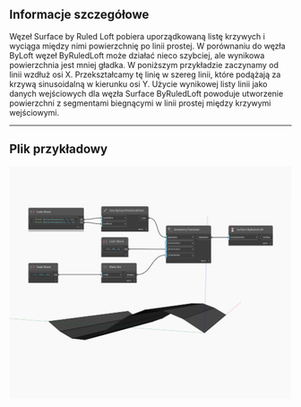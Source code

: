 ## Informacje szczegółowe
Węzeł Surface by Ruled Loft pobiera uporządkowaną listę krzywych i wyciąga między nimi powierzchnię po linii prostej. W porównaniu do węzła ByLoft węzeł ByRuledLoft może działać nieco szybciej, ale wynikowa powierzchnia jest mniej gładka. W poniższym przykładzie zaczynamy od linii wzdłuż osi X. Przekształcamy tę linię w szereg linii, które podążają za krzywą sinusoidalną w kierunku osi Y. Użycie wynikowej listy linii jako danych wejściowych dla węzła Surface ByRuledLoft powoduje utworzenie powierzchni z segmentami biegnącymi w linii prostej między krzywymi wejściowymi.
___
## Plik przykładowy

![ByRuledLoft](./Autodesk.DesignScript.Geometry.Surface.ByRuledLoft_img.jpg)

